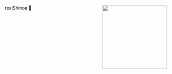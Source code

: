 realShinoa 🌱 <img align='right' src='[https://user-images.githubusercontent.com/5713670/87202985-820dcb80-c2b6-11ea-9f56-7ec461c497c3.gif](https://64.media.tumblr.com/a49ada6ae7aba8e0910199107ee58df7/tumblr_n6etg4m9vS1swjueno1_500.gif)' width='200'>

<!--
**realShinoa/realShinoa** is a ✨ _special_ ✨ repository because its `README.md` (this file) appears on your GitHub profile.

Here are some ideas to get you started:

- 🔭 I’m currently working on ...
- 🌱 I’m currently learning ...
- 👯 I’m looking to collaborate on ...
- 🤔 I’m looking for help with ...
- 💬 Ask me about ...
- 📫 How to reach me: ...
- 😄 Pronouns: ...
- ⚡ Fun fact: ...
-->
